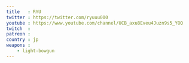 ```yaml
---
title   : RYU
twitter : https://twitter.com/ryuuu000
youtube : https://www.youtube.com/channel/UCB_axu8Eveu4Juzn9s5_YOQ
twitch  : 
patreon : 
country : jp
weapons :
    - light-bowgun
---
```


